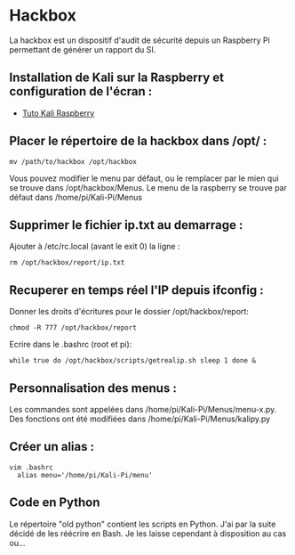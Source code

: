 # Hackbox

La hackbox est un dispositif d'audit de sécurité depuis un Raspberry Pi permettant de générer un rapport du SI.

## Installation de Kali sur la Raspberry et configuration de l'écran :

* [Tuto Kali Raspberry](https://whitedome.com.au/re4son/sticky-fingers-kali-pi/)

## Placer le répertoire de la hackbox dans /opt/ :

```
mv /path/to/hackbox /opt/hackbox
```
Vous pouvez modifier le menu par défaut, ou le remplacer par le mien qui se trouve dans /opt/hackbox/Menus. Le menu de la raspberry se trouve par défaut dans /home/pi/Kali-Pi/Menus

## Supprimer le fichier ip.txt au demarrage :

Ajouter à /etc/rc.local (avant le exit 0) la ligne :
```
rm /opt/hackbox/report/ip.txt
```

## Recuperer en temps réel l'IP depuis ifconfig :

Donner les droits d'écritures pour le dossier /opt/hackbox/report:
```
chmod -R 777 /opt/hackbox/report
```

Ecrire dans le .bashrc (root et pi):

```
while true do /opt/hackbox/scripts/getrealip.sh sleep 1 done &
```

## Personnalisation des menus :

Les commandes sont appelées dans /home/pi/Kali-Pi/Menus/menu-x.py.
Des fonctions ont été modifiées dans /home/pi/Kali-Pi/Menus/kalipy.py

## Créer un alias :

```
vim .bashrc
  alias menu='/home/pi/Kali-Pi/menu'
```  
  
## Code en Python

Le répertoire "old python" contient les scripts en Python. J'ai par la suite décidé de les réécrire en Bash.
Je les laisse cependant à disposition au cas ou...
